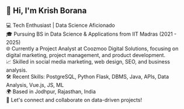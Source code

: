 ## 👋 Hi, I'm Krish Borana
💻 Tech Enthusiast | Data Science Aficionado </br>
🎓 Pursuing BS in Data Science & Applications from IIT Madras (2021 - 2025) </br>
🌐 Currently a Project Analyst at Coozmoo Digital Solutions, focusing on digital marketing, project management, and product development. </br>
📈 Skilled in social media marketing, web design, SEO, and business analysis.  </br>
🛠️ Recent Skills: PostgreSQL, Python Flask, DBMS, Java, APIs, Data Analysis, Vue.js, JS, ML </br>
🌍 Based in Jodhpur, Rajasthan, India </br>
💬 Let's connect and collaborate on data-driven projects! </br>

